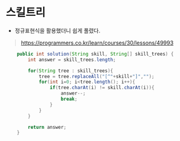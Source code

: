
# 스킬트리
- 정규표현식을 활용했더니 쉽게 풀렸다.
> https://programmers.co.kr/learn/courses/30/lessons/49993
```java
    public int solution(String skill, String[] skill_trees) {
        int answer = skill_trees.length;

        for(String tree : skill_trees){
            tree = tree.replaceAll("[^"+skill+"]","");
            for(int i=0; i<tree.length(); i++){
                if(tree.charAt(i) != skill.charAt(i)){
                    answer--;
                    break;
                }
            }
        }

        return answer;
    }
```